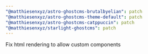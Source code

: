 ```yaml
---
"@matthiesenxyz/astro-ghostcms-brutalbyelian": patch
"@matthiesenxyz/astro-ghostcms-theme-default": patch
"@matthiesenxyz/astro-ghostcms-catppuccin": patch
"@matthiesenxyz/starlight-ghostcms": patch
---
```


Fix html rendering to allow custom components
